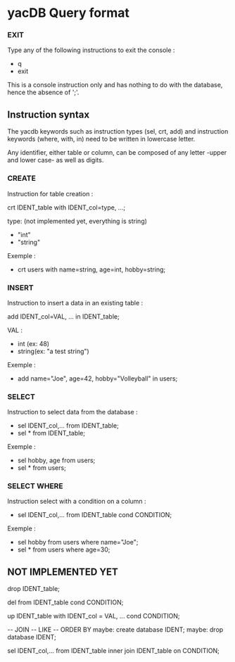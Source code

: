 
# yacDB Query format
### EXIT

Type any of the following instructions to exit the console :

 - q
 - exit

This is a console instruction only and has nothing to do with the database, hence the absence of ';'.
## Instruction syntax

The yacdb keywords such as instruction types (sel, crt, add) and instruction keywords (where, with, in) need to be written in lowercase letter.

Any identifier, either table or column, can be composed of any letter -upper and lower case- as well as digits.


### CREATE

Instruction for table creation :

crt IDENT_table with IDENT_col=type, ...;

type: (not implemented yet, everything is string)
- "int"
- "string"

Exemple :
- crt users with name=string, age=int, hobby=string;


### INSERT

Instruction to insert a data in an existing table :

add IDENT_col=VAL, ... in IDENT_table;

VAL :
- int (ex: 48)
- string(ex: "a test string")

Exemple :
- add name="Joe", age=42, hobby="Volleyball" in users;

### SELECT

Instruction to select data from the database :

- sel IDENT_col,... from IDENT_table;
- sel * from IDENT_table;

Exemple :
- sel hobby, age from users;
- sel * from users;


### SELECT WHERE

Instruction select with a condition on a column :

- sel IDENT_col,... from IDENT_table cond CONDITION;

Exemple :
- sel hobby from users where name="Joe";
- sel * from users where age=30;

## NOT IMPLEMENTED YET

drop IDENT_table;

del from IDENT_table cond CONDITION;

up IDENT_table with IDENT_col = VAL, ... cond CONDITION;

-- JOIN
-- LIKE
-- ORDER BY
maybe: create database IDENT;
maybe: drop database IDENT;

sel IDENT_col,... from IDENT_table inner join IDENT_table on CONDITION;
